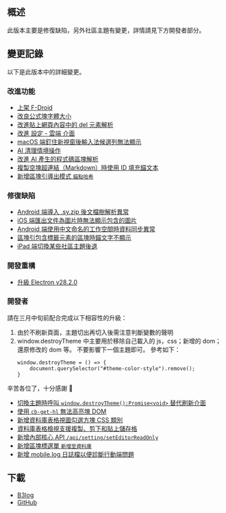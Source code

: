 ## 概述

此版本主要是修復缺陷，另外社區主題有變更，詳情請見下方開發者部分。

## 變更記錄

以下是此版本中的詳細變更。

### 改進功能

* [上架 F-Droid](https://github.com/siyuan-note/siyuan/issues/5872)
* [改良公式塊字體大小](https://github.com/siyuan-note/siyuan/issues/10251)
* [改進貼上網頁內容中的 del 元素解析](https://github.com/siyuan-note/siyuan/issues/10252)
* [改進 設定 - 雲端 介面](https://github.com/siyuan-note/siyuan/pull/10253)
* [macOS 端釘住新視窗後輸入法候選列無法顯示](https://github.com/siyuan-note/siyuan/issues/10254)
* [AI 清理情境操作](https://github.com/siyuan-note/siyuan/issues/10255)
* [改進 AI 產生的程式碼區塊解析](https://github.com/siyuan-note/siyuan/issues/10256)
* [複製空塊超連結（Markdown）時使用 ID 填充錨文本](https://github.com/siyuan-note/siyuan/issues/10259)
* [新增區塊引導出模式 `錨點哈希`](https://github.com/siyuan-note/siyuan/issues/10265)

### 修復缺陷

* [Android 端導入 .sy.zip 後文檔樹解析異常](https://github.com/siyuan-note/siyuan/issues/10261)
* [iOS 端匯出文件為圖片時無法顯示包含的圖片](https://github.com/siyuan-note/siyuan/issues/10263)
* [Android 端使用中文命名的工作空間時資料同步異常](https://github.com/siyuan-note/siyuan/issues/10273)
* [區塊引包含標籤元素的區塊時錨文字不顯示](https://github.com/siyuan-note/siyuan/issues/10274)
* [iPad 端切換某些社區主題後退](https://github.com/siyuan-note/siyuan/issues/10275)

### 開發重構

* [升級 Electron v28.2.0](https://github.com/siyuan-note/siyuan/issues/10250)

### 開發者

請在三月中旬前配合完成以下相容性的升級：

1. 由於不刷新頁面，主題切出再切入後需注意判斷變數的聲明
2. window.destroyTheme 中主要用於移除自己載入的 js，css；新增的 dom；還原修改的 dom 等。 不要影響下一個主題即可。 參考如下：
    ```
    window.destroyTheme = () => {
        document.querySelector("#theme-color-style").remove();
    }
    ```

辛苦各位了，十分感謝 🙏

* [切換主題時呼叫 `window.destroyTheme():Promise<void>` 替代刷新介面](https://github.com/siyuan-note/siyuan/issues/8178)
* [使用 `cb-get-hl` 無法高亮塊 DOM](https://github.com/siyuan-note/siyuan/issues/10244)
* [新增資料庫表格視圖勾選方塊 CSS 類別](https://github.com/siyuan-note/siyuan/issues/10262)
* [資料庫表格檢視支援複製、剪下和貼上儲存格](https://github.com/siyuan-note/siyuan/issues/10264)
* [新增內部核心 API `/api/setting/setEditorReadOnly`](https://github.com/siyuan-note/siyuan/issues/10268)
* [新增區塊標選單 `新增至資料庫`](https://github.com/siyuan-note/siyuan/issues/10269)
* [新增 mobile.log 日誌檔以便診斷行動端問題](https://github.com/siyuan-note/siyuan/issues/10270)

## 下載

* [B3log](https://b3log.org/siyuan/download.html)
* [GitHub](https://github.com/siyuan-note/siyuan/releases)
